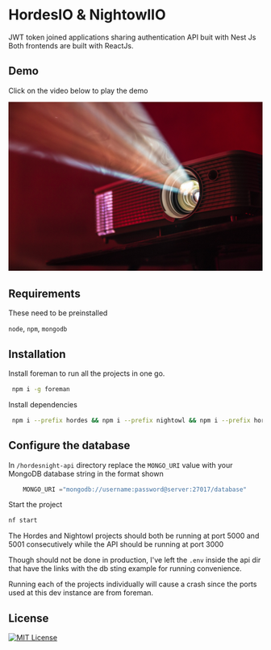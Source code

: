 
# HordesIO & NightowlIO

JWT token joined applications sharing authentication API buit with Nest Js 
Both frontends are built with ReactJs.




## Demo

Click on the video below to play the demo

[![Watch Demo](./repo-assets/projector.jpg)](./repo-assets/demo.mp4 "Enjoy")



## Requirements
These need to be preinstalled

`node`, `npm`, `mongodb`

## Installation
Install foreman to run all the projects in one go.

``` bash
 npm i -g foreman

```

Install dependencies

```bash
 npm i --prefix hordes && npm i --prefix nightowl && npm i --prefix hordesnight-api
```
## Configure the database
In `/hordesnight-api` directory replace the `MONGO_URI` value with your MongoDB database string in the format shown

```python
    MONGO_URI ="mongodb://username:password@server:27017/database"
```

Start the project

```bash
nf start
```

The Hordes and Nightowl projects should both be running  at port 5000 and 5001 consecutively while the API should be running at port 3000

Though should not be done in production, I've left the ``.env`` inside the api dir that have the links with the db sting example for running convenience.

Running each of the projects individually will cause a crash since the ports used at this dev instance are from foreman.

## License

[![MIT License](https://img.shields.io/badge/License-MIT-green.svg)](https://choosealicense.com/licenses/mit/)
